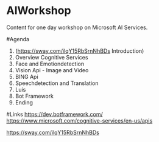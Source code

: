 # AIWorkshop
Content for one day workshop on Microsoft AI Services.


#Agenda
1. (https://sway.com/ilqY15RbSrnNhBDs Introduction) 
2. Overview Cognitive Services
3. Face and Emotiondetection  
4. Vision Api - Image and Video 
5. BING Api 
6. Speechdetection and Translation 
7. Luis  
8. Bot Framework 
9. Ending


#Links
https://dev.botframework.com/
https://www.microsoft.com/cognitive-services/en-us/apis

https://sway.com/ilqY15RbSrnNhBDs
